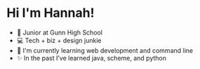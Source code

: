 # Hi I'm Hannah!

<!-- Description (added to image). -->
- 🎒 Junior at Gunn High School
- 💻 Tech + biz + design junkie
- 🌱 I'm currently learning web development and command line
- ✨ In the past I've learned java, scheme, and python

<!-- <img src="https://user-images.githubusercontent.com/63120066/95528990-9bdead80-098e-11eb-9c21-76bae1ac7634.png"> -->

